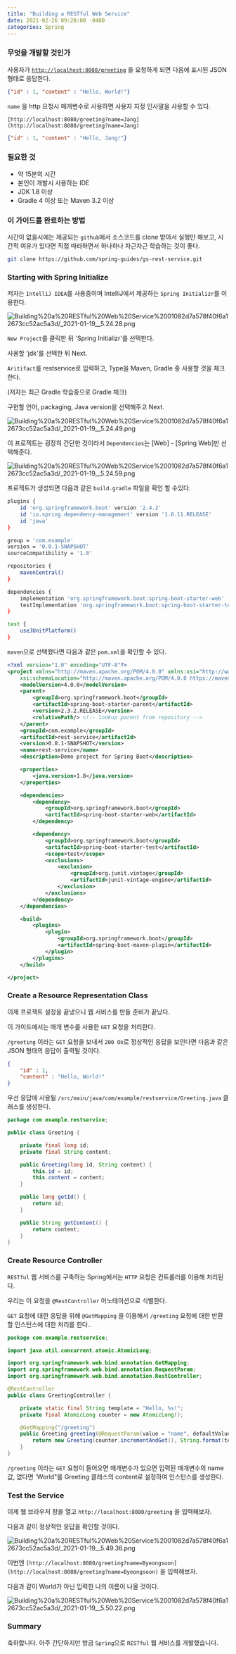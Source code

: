 ```yaml
---
title: "Building a RESTful Web Service"
date: 2021-02-26 09:28:00 -0400
categories: Spring
---
```

### 무엇을 개발할 것인가

사용자가 [`http://localhost:8080/greeting`](http://localhost:8080/greeting) 을 요청하게 되면 다음에 표시된 JSON 형태로 응답한다.

```json
{"id" : 1, "content" : "Hello, World!"}
```

`name` 을 http 요청시 매개변수로 사용하면 사용자 지정 인사말을 사용할 수 있다.

`[http://localhost:8080/greeting?name=Jang](http://localhost:8080/greeting?name=Jang)`

```json
{"id" : 1, "content" : "Hello, Jang!"}
```

### 필요한 것

- 약 15분의 시간
- 본인이 개발시 사용하는 IDE
- JDK 1.8 이상
- Gradle 4 이상 또는 Maven 3.2 이상

### 이 가이드를 완료하는 방법

시간이 없을시에는 제공되는 `github`에서 소스코드를 clone 받아서 실행만 해보고, 시간적 여유가 있다면 직접 따라하면서 하나하나 차근차근 학습하는 것이 좋다.

```bash
git clone https://github.com/spring-guides/gs-rest-service.git
```

### Starting with Spring Initialize

저자는 `IntelliJ IDEA`를 사용중이며 IntelliJ에서 제공하는 `Spring Initializr`를 이용한다.

![Building%20a%20RESTful%20Web%20Service%2001082d7a578f40f6a12673cc52ac5a3d/_2021-01-19__5.24.28.png](Building%20a%20RESTful%20Web%20Service%2001082d7a578f40f6a12673cc52ac5a3d/_2021-01-19__5.24.28.png)

`New Project`를 클릭한 뒤 'Spring Initializr'를 선택한다.

사용할 'jdk'를 선택한 뒤 Next.

`Aritifact`를 restservice로 입력하고, Type을 Maven, Gradle 중 사용할 것을 체크한다.

(저자는 최근 Gradle 학습중으로 Gradle 체크)

구현할 언어, packaging, Java version을 선택해주고 Next.

![Building%20a%20RESTful%20Web%20Service%2001082d7a578f40f6a12673cc52ac5a3d/_2021-01-19__5.24.49.png](Building%20a%20RESTful%20Web%20Service%2001082d7a578f40f6a12673cc52ac5a3d/_2021-01-19__5.24.49.png)

이 프로젝트는 굉장히 간단한 것이라서 `Dependencies`는 [Web] - [Spring Web]만 선택해준다.

![Building%20a%20RESTful%20Web%20Service%2001082d7a578f40f6a12673cc52ac5a3d/_2021-01-19__5.24.59.png](Building%20a%20RESTful%20Web%20Service%2001082d7a578f40f6a12673cc52ac5a3d/_2021-01-19__5.24.59.png)

프로젝트가 생성되면 다음과 같은 `build.gradle` 파일을 확인 할 수있다.

```bash
plugins {
    id 'org.springframework.boot' version '2.4.2'
    id 'io.spring.dependency-management' version '1.0.11.RELEASE'
    id 'java'
}

group = 'com.example'
version = '0.0.1-SNAPSHOT'
sourceCompatibility = '1.8'

repositories {
    mavenCentral()
}

dependencies {
    implementation 'org.springframework.boot:spring-boot-starter-web'
    testImplementation 'org.springframework.boot:spring-boot-starter-test'
}

test {
    useJUnitPlatform()
}
```

`maven`으로 선택했다면 다음과 같은 `pom.xml`을 확인할 수 있다.

```xml
<?xml version="1.0" encoding="UTF-8"?>
<project xmlns="http://maven.apache.org/POM/4.0.0" xmlns:xsi="http://www.w3.org/2001/XMLSchema-instance"
	xsi:schemaLocation="http://maven.apache.org/POM/4.0.0 https://maven.apache.org/xsd/maven-4.0.0.xsd">
	<modelVersion>4.0.0</modelVersion>
	<parent>
		<groupId>org.springframework.boot</groupId>
		<artifactId>spring-boot-starter-parent</artifactId>
		<version>2.3.2.RELEASE</version>
		<relativePath/> <!-- lookup parent from repository -->
	</parent>
	<groupId>com.example</groupId>
	<artifactId>rest-service</artifactId>
	<version>0.0.1-SNAPSHOT</version>
	<name>rest-service</name>
	<description>Demo project for Spring Boot</description>

	<properties>
		<java.version>1.8</java.version>
	</properties>

	<dependencies>
		<dependency>
			<groupId>org.springframework.boot</groupId>
			<artifactId>spring-boot-starter-web</artifactId>
		</dependency>

		<dependency>
			<groupId>org.springframework.boot</groupId>
			<artifactId>spring-boot-starter-test</artifactId>
			<scope>test</scope>
			<exclusions>
				<exclusion>
					<groupId>org.junit.vintage</groupId>
					<artifactId>junit-vintage-engine</artifactId>
				</exclusion>
			</exclusions>
		</dependency>
	</dependencies>

	<build>
		<plugins>
			<plugin>
				<groupId>org.springframework.boot</groupId>
				<artifactId>spring-boot-maven-plugin</artifactId>
			</plugin>
		</plugins>
	</build>

</project>
```

### Create a Resource Representation Class

이제 프로젝트 설정을 끝냈으니 웹 서비스를 만들 준비가 끝났다.

이 가이드에서는 매개 변수를 사용한 `GET` 요청을 처리한다.

`/greeting` 이라는 `GET` 요청을 보내서 `200 Ok`로 정상적인 응답을 보인다면 다음과 같은 JSON 형태의 응답이 출력될 것이다.

```json
{
	"id" : 1,
	"content" : "Hello, World!"
}
```

우선 응답에 사용될 `/src/main/java/com/example/restservice/Greeting.java` 클래스를 생성한다.

```java
package com.example.restservice;

public class Greeting {

	private final long id;
	private final String content;

	public Greeting(long id, String content) {
		this.id = id;
		this.content = content;
	}

	public long getId() {
		return id;
	}

	public String getContent() {
		return content;
	}
}
```

### Create Resource Controller

`RESTful` 웹 서비스를 구축하는 Spring에서는 `HTTP` 요청은 컨트롤러를 이용해 처리된다.

우리는 이 요청을 `@RestController` 어노테이션으로 식별한다.

`GET` 요청에 대한 응답을 위해 `@GetMapping` 을 이용해서 `/greeting` 요청에 대한 반환할 인스턴스에 대한 처리를 한다..

```java
package com.example.restservice;

import java.util.concurrent.atomic.AtomicLong;

import org.springframework.web.bind.annotation.GetMapping;
import org.springframework.web.bind.annotation.RequestParam;
import org.springframework.web.bind.annotation.RestController;

@RestController
public class GreetingController {

	private static final String template = "Hello, %s!";
	private final AtomicLong counter = new AtomicLong();

	@GetMapping("/greeting")
	public Greeting greeting(@RequestParam(value = "name", defaultValue = "World") String name) {
		return new Greeting(counter.incrementAndGet(), String.format(template, name));
	}
}
```

`/greeting` 이라는 `GET` 요청이 들어오면 매개변수가 있으면 입력된 매개변수의 name 값, 없다면 'World"를 Greeting 클래스의 content로 설정하여 인스턴스를 생성한다.

### Test the Service

이제 웹 브라우저 창을 열고 `http://localhost:8080/greeting` 을 입력해보자.

다음과 같이 정상적인 응답을 확인할 것이다.

![Building%20a%20RESTful%20Web%20Service%2001082d7a578f40f6a12673cc52ac5a3d/_2021-01-19__5.49.36.png](Building%20a%20RESTful%20Web%20Service%2001082d7a578f40f6a12673cc52ac5a3d/_2021-01-19__5.49.36.png)

이번엔 `[http://localhost:8080/greeting?name=Byeongsoon](http://localhost:8080/greeting?name=Byeongsoon)` 을 입력해보자.

다음과 같이 World가 아닌 입력한 나의 이름이 나올 것이다.

![Building%20a%20RESTful%20Web%20Service%2001082d7a578f40f6a12673cc52ac5a3d/_2021-01-19__5.50.22.png](Building%20a%20RESTful%20Web%20Service%2001082d7a578f40f6a12673cc52ac5a3d/_2021-01-19__5.50.22.png)

### Summary

축하합니다. 아주 간단하지만 방금 `Spring`으로 `RESTful` 웹 서비스를 개발했습니다.

